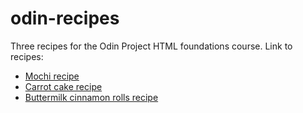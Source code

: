 # odin-recipes
Three recipes for the Odin Project HTML foundations course.
Link to recipes:
<ul>
  <li><a href="https://www.allrecipes.com/recipe/193307/easy-mochi/">Mochi recipe</a></li>
  <li><a href="https://www.allrecipes.com/recipe/7402/carrot-cake-iii/">Carrot cake recipe</a></li>
  <li><a href="https://www.allrecipes.com/recipe/18095/buttermilk-cinnamon-rolls/">Buttermilk cinnamon rolls recipe</a></li>
